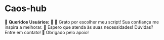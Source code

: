 # Caos-hub
🌟 **Queridos Usuários:** 🌟 💖 Grato por escolher meu script! Sua confiança me inspira a melhorar. 🚀 Espero que atenda às suas necessidades! Dúvidas? Entre em contato! 🙏 Obrigado pelo apoio!
